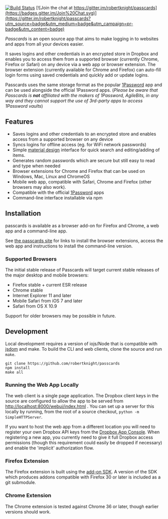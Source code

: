 [![Build Status](https://travis-ci.org/robertknight/passcards.png?branch=master)](https://travis-ci.org/robertknight/passcards) [![Join the chat at https://gitter.im/robertknight/passcards](https://badges.gitter.im/Join%20Chat.svg)](https://gitter.im/robertknight/passcards?utm_source=badge&utm_medium=badge&utm_campaign=pr-badge&utm_content=badge)

*Passcards* is an open source app that aims to make logging in to websites and apps from all your devices easier.

It saves logins and other credentials in an encrypted store in Dropbox and enables you to access them from a supported browser (currently Chrome, Firefox or Safari) on any device via a web app or browser extension. The browser extension (currently available for Chrome and Firefox) can auto-fill login forms using saved credentials and quickly add or update logins.

Passcards uses the same storage format as the popular [1Password](https://agilebits.com/onepassword) app and can be used alongside the official 1Password apps. (_Please be aware that Passcards is **not** affiliated with the makers of 1Password, AgileBits, in any way and they cannot support the use of 3rd-party apps to access 1Password vaults_)

## Features

* Saves logins and other credentials to an encrypted store and enables access from a supported browser on any device
* Syncs logins for offline access (eg. for WiFi network passwords)
* Simple [material design](http://www.google.co.uk/design/) interface for quick search and editing/adding of items.
* Generates random passwords which are secure but still easy to read and type when needed
* Browser extensions for Chrome and Firefox that can be used on Windows, Mac, Linux and ChromeOS
* Mobile web app, compatible with Safari, Chrome and Firefox (other browsers may also work).
* Compatible with the official [1Password](https://agilebits.com/onepassword) apps
* Command-line interface installable via npm

## Installation

passcards is available as a browser add-on for Firefox and Chrome, a web app and a command-line
app.

See [the passcards site](http://robertknight.github.io/passcards/) for links to install the browser extensions, access the web app and instructions to install the command-line version.

### Supported Browsers

The initial stable release of Passcards will target current stable releases of
the major desktop and mobile browsers:

 * Firefox stable + current ESR release
 * Chrome stable
 * Internet Explorer 11 and later
 * Mobile Safari from iOS 7 and later
 * Safari from OS X 10.9

Support for older browsers may be possible in future.

## Development

Local development requires a version of iojs/Node that is compatible with [jsdom](https://github.com/tmpvar/jsdom) and make. To build the CLI and web clients, clone the source and run `make`.

```
git clone https://github.com/robertknight/passcards
npm install
make all
```

### Running the Web App Locally

The web client is a single page application. The Dropbox client keys in the source are configured to allow
the app to be served from [http://localhost:8000/webui/index.html](http://localhost:8000/webui/index.html) . You can set up a server for this locally
by running, from the root of a source checkout, `python -m SimpleHTTPServer`.

If you want to host the web app from a different location you will need to register your own Dropbox
API keys from the [Dropbox App Console]("https://www.dropbox.com/developers/apps"). When registering a new app,
you currently need to give it full Dropbox access permissions (though this requirement could easily be dropped
if necessary) and enable the 'implicit' authorization flow.

### Firefox Extension

The Firefox extension is built using the [add-on SDK](https://developer.mozilla.org/en-US/Add-ons/SDK). A version of the SDK which produces
addons compatible with Firefox 30 or later is included as a git submodule.

### Chrome Extension

The Chrome extension is tested against Chrome 36 or later, though earlier versions should work.

